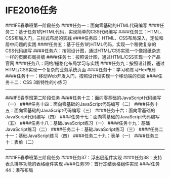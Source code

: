 # IFE2016任务
###IFE春季班第一阶段任务
  ####任务一：面向零基础的HTML代码编写
  ####任务二：基于任务1的HTML代码，实现简单的CSS代码编写
  ####任务三：HTML、CSS布局入门，三栏式布局的实践
  ####任务四：HTML、CSS布局深入，定位和居中问题的实践
  ####任务五：基于任务1的HTML代码，实现一个稍微复杂的CSS代码编写
  ####任务六：按照设计图，通过HTML/CSS实现一个像报纸杂志一样的页面布局排版
  ####任务七：按照设计图，通过HTML/CSS实现一个产品官网
  ####任务八：网格/栅格化布局学习与实践
  ####任务九：按照设计图，通过HTML/CSS实现一个复杂的业务系统页面
  ####任务十：学习和练习Flex布局
  ####任务十一：移动Web开发入门，按照设计稿实现一个移动端的页面
  ####任务十二：CSS 3新特性的小练习
  
  *****
  ###IFE春季班第二阶段任务
  ####任务十三：面向零基础的JavaScript代码编写（一）
  ####任务十四：面向零基础的JavaScript代码编写（二）
  ####任务十五：面向零基础的JavaScript代码编写（三）
  ####任务十六：面向零基础的JavaScript代码编写（四）
  ####任务十七：面向零基础的JavaScript代码编写（五）
  ####任务十八：基础JavaScript练习（一）
  ####任务十九：基础JavaScript练习（二）
  ####任务二十：基础JavaScript练习（三）
  ####任务二十一：基础JavaScript练习（四）
  ####任务二十九：表单（一）
  ####任务三十：表单（二）
  
  ******
  ###IFE春季班第三阶段任务
  ####任务37：浮出层组件实现
  ####任务38：支持表头排序功能的表格组件实现
  ####任务39：首行冻结表格组件实现
  ####任务44：瀑布布局
